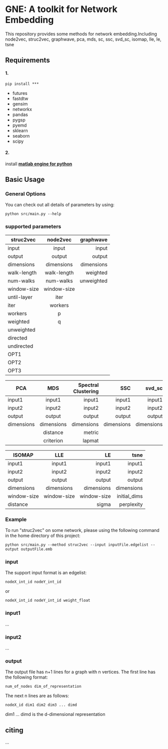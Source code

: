 # GNE: A toolkit for Network Embedding

This repository provides some methods for network embedding.Including node2vec, struc2vec, graphwave, pca, mds, sc, ssc, svd_sc, isomap, lle, le, tsne


## Requirements
#### 1.
```
pip install ***
```

* futures
* fastdtw
* gensim
* networkx
* pandas
* pygsp
* pyemd
* sklearn
* seaborn
* scipy

#### 2.

install [**matlab engine for python**](http://ww2.mathworks.cn/help/matlab/matlab_external/install-the-matlab-engine-for-python.html)

## Basic Usage

### General Options

You can check out all details of parameters by using:

```
python src/main.py --help
```
### supported parameters

<table>
<thead>
<tr>
<th>struc2vec</th>
<th style="text-align:center">node2vec</th>
<th style="text-align:right">graphwave</th>
</tr>
</thead>
<tbody>
<tr>
<td>input</td>
<td style="text-align:center">input</td>
<td style="text-align:right">input</td>
</tr>
<tr>
<td>output</td>
<td style="text-align:center">output</td>
<td style="text-align:right">output</td>
</tr>
<tr>
<td>dimensions</td>
<td style="text-align:center">dimensions</td>
<td style="text-align:right">dimensions</td>
</tr>
<tr>
<td>walk-length</td>
<td style="text-align:center">walk-length</td>
<td style="text-align:right">weighted</td>
</tr>
<tr>
<td>num-walks</td>
<td style="text-align:center">num-walks</td>
<td style="text-align:right">unweighted</td>
</tr>
<tr>
<td>window-size</td>
<td style="text-align:center">window-size</td>
<td style="text-align:right"></td>
</tr>
<tr>
<td>until-layer</td>
<td style="text-align:center">iter</td>
<td style="text-align:right"></td>
</tr>
<tr>
<td>iter</td>
<td style="text-align:center">workers</td>
<td style="text-align:right"></td>
</tr>
<tr>
<td>workers</td>
<td style="text-align:center">p</td>
<td style="text-align:right"></td>
</tr>
<tr>
<td>weighted</td>
<td style="text-align:center">q</td>
<td style="text-align:right"></td>
</tr>
<tr>
<td>unweighted</td>
<td style="text-align:center"></td>
<td style="text-align:right"></td>
</tr>
<tr>
<td>directed</td>
<td style="text-align:center"></td>
<td style="text-align:right"></td>
</tr>
<tr>
<td>undirected</td>
<td style="text-align:center"></td>
<td style="text-align:right"></td>
</tr>
<tr>
<td>OPT1</td>
<td style="text-align:center"></td>
<td style="text-align:right"></td>
</tr>
<tr>
<td>OPT2</td>
<td style="text-align:center"></td>
<td style="text-align:right"></td>
</tr>
<tr>
<td>OPT3</td>
<td style="text-align:center"></td>
<td style="text-align:right"></td>
</tr>
</tbody>
</table>
<table>
<thead>
<tr>
<th>PCA</th>
<th style="text-align:center">MDS</th>
<th style="text-align:right">Spectral Clustering</th>
<th style="text-align:right">SSC</th>
<th style="text-align:right">svd_sc</th>
</tr>
</thead>
<tbody>
<tr>
<td>input1</td>
<td style="text-align:center">input1</td>
<td style="text-align:right">input1</td>
<td style="text-align:right">input1</td>
<td style="text-align:right">input1</td>
</tr>
<tr>
<td>input2</td>
<td style="text-align:center">input2</td>
<td style="text-align:right">input2</td>
<td style="text-align:right">input2</td>
<td style="text-align:right">input2</td>
</tr>
<tr>
<td>output</td>
<td style="text-align:center">output</td>
<td style="text-align:right">output</td>
<td style="text-align:right">output</td>
<td style="text-align:right">output</td>
</tr>
<tr>
<td>dimensions</td>
<td style="text-align:center">dimensions</td>
<td style="text-align:right">dimensions</td>
<td style="text-align:right">dimensions</td>
<td style="text-align:right">dimensions</td>
</tr>
<tr>
<td></td>
<td style="text-align:center">distance</td>
<td style="text-align:right">metric</td>
<td style="text-align:right"></td>
<td style="text-align:right"></td>
</tr>
<tr>
<td></td>
<td style="text-align:center">criterion</td>
<td style="text-align:right">lapmat</td>
<td style="text-align:right"></td>
<td style="text-align:right"></td>
</tr>
</tbody>
</table>
<table>
<thead>
<tr>
<th>ISOMAP</th>
<th style="text-align:center">LLE</th>
<th style="text-align:right">LE</th>
<th style="text-align:right">tsne</th>
</tr>
</thead>
<tbody>
<tr>
<td>input1</td>
<td style="text-align:center">input1</td>
<td style="text-align:right">input1</td>
<td style="text-align:right">input1</td>
</tr>
<tr>
<td>input2</td>
<td style="text-align:center">input2</td>
<td style="text-align:right">input2</td>
<td style="text-align:right">input2</td>
</tr>
<tr>
<td>output</td>
<td style="text-align:center">output</td>
<td style="text-align:right">output</td>
<td style="text-align:right">output</td>
</tr>
<tr>
<td>dimensions</td>
<td style="text-align:center">dimensions</td>
<td style="text-align:right">dimensions</td>
<td style="text-align:right">dimensions</td>
</tr>
<tr>
<td>window-size</td>
<td style="text-align:center">window-size</td>
<td style="text-align:right">window-size</td>
<td style="text-align:right">initial_dims</td>
</tr>
<tr>
<td>distance</td>
<td style="text-align:center"></td>
<td style="text-align:right">sigma</td>
<td style="text-align:right">perplexity</td>
</tr>
</tbody>
</table>




### Example

To run "struc2vec" on some network, please using the following command in the home directory of this project:

```
python src/main.py --method struc2vec --input inputFile.edgelist --output outputFile.emb
```

### input

The support input format is an edgelist:
```
nodeX_int_id nodeY_int_id
```
or
```
nodeX_int_id nodeY_int_id weight_float
```

### input1
...
### input2
...

### output

The output file has n+1 lines for a graph with n vertices. The first line has the following format:

```
num_of_nodes dim_of_representation
```

The next n lines are as follows:

```
nodeX_id dim1 dim2 dim3 ... dimd
```

dim1 ... dimd is the d-dimensional representation

## citing
...